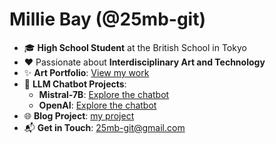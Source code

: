 # **Millie Bay (@25mb-git)**  
- 🎓 **High School Student** at the British School in Tokyo  
- ❤️ Passionate about **Interdisciplinary Art and Technology**  
- ✨ **Art Portfolio**: [View my work](https://mac-mini.boga-vector.ts.net)  
- 🤖 **LLM Chatbot Projects**:  
  - **Mistral-7B**: [Explore the chatbot](https://mac-mini.boga-vector.ts.net/mistral)  
  - **OpenAI**: [Explore the chatbot](https://mac-mini.boga-vector.ts.net/openai)  
- 🌐 **Blog Project**: [my project](https://github.com/25mb-git/art-gallery)
- 📬 **Get in Touch**: [25mb-git@gmail.com](mailto:25mb-git@gmail.com)  
